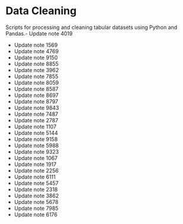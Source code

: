 # Data Cleaning

Scripts for processing and cleaning tabular datasets using Python and Pandas.- Update note 4019
- Update note 1569
- Update note 4769
- Update note 9150
- Update note 8855
- Update note 3962
- Update note 7855
- Update note 8059
- Update note 8587
- Update note 8697
- Update note 8797
- Update note 9843
- Update note 7487
- Update note 2787
- Update note 1107
- Update note 5144
- Update note 9158
- Update note 5988
- Update note 9323
- Update note 1067
- Update note 1917
- Update note 2256
- Update note 6111
- Update note 5457
- Update note 2318
- Update note 3862
- Update note 5678
- Update note 7985
- Update note 6176
